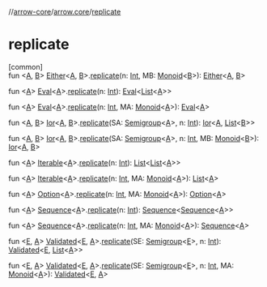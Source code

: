 //[arrow-core](../../index.md)/[arrow.core](index.md)/[replicate](replicate.md)

# replicate

[common]\
fun &lt;[A](replicate.md), [B](replicate.md)&gt; [Either](-either/index.md)&lt;[A](replicate.md), [B](replicate.md)&gt;.[replicate](replicate.md)(n: [Int](https://kotlinlang.org/api/latest/jvm/stdlib/kotlin/-int/index.html), MB: [Monoid](../arrow.typeclasses/-monoid/index.md)&lt;[B](replicate.md)&gt;): [Either](-either/index.md)&lt;[A](replicate.md), [B](replicate.md)&gt;

fun &lt;[A](replicate.md)&gt; [Eval](-eval/index.md)&lt;[A](replicate.md)&gt;.[replicate](replicate.md)(n: [Int](https://kotlinlang.org/api/latest/jvm/stdlib/kotlin/-int/index.html)): [Eval](-eval/index.md)&lt;[List](https://kotlinlang.org/api/latest/jvm/stdlib/kotlin.collections/-list/index.html)&lt;[A](replicate.md)&gt;&gt;

fun &lt;[A](replicate.md)&gt; [Eval](-eval/index.md)&lt;[A](replicate.md)&gt;.[replicate](replicate.md)(n: [Int](https://kotlinlang.org/api/latest/jvm/stdlib/kotlin/-int/index.html), MA: [Monoid](../arrow.typeclasses/-monoid/index.md)&lt;[A](replicate.md)&gt;): [Eval](-eval/index.md)&lt;[A](replicate.md)&gt;

fun &lt;[A](replicate.md), [B](replicate.md)&gt; [Ior](-ior/index.md)&lt;[A](replicate.md), [B](replicate.md)&gt;.[replicate](replicate.md)(SA: [Semigroup](../arrow.typeclasses/-semigroup/index.md)&lt;[A](replicate.md)&gt;, n: [Int](https://kotlinlang.org/api/latest/jvm/stdlib/kotlin/-int/index.html)): [Ior](-ior/index.md)&lt;[A](replicate.md), [List](https://kotlinlang.org/api/latest/jvm/stdlib/kotlin.collections/-list/index.html)&lt;[B](replicate.md)&gt;&gt;

fun &lt;[A](replicate.md), [B](replicate.md)&gt; [Ior](-ior/index.md)&lt;[A](replicate.md), [B](replicate.md)&gt;.[replicate](replicate.md)(SA: [Semigroup](../arrow.typeclasses/-semigroup/index.md)&lt;[A](replicate.md)&gt;, n: [Int](https://kotlinlang.org/api/latest/jvm/stdlib/kotlin/-int/index.html), MB: [Monoid](../arrow.typeclasses/-monoid/index.md)&lt;[B](replicate.md)&gt;): [Ior](-ior/index.md)&lt;[A](replicate.md), [B](replicate.md)&gt;

fun &lt;[A](replicate.md)&gt; [Iterable](https://kotlinlang.org/api/latest/jvm/stdlib/kotlin.collections/-iterable/index.html)&lt;[A](replicate.md)&gt;.[replicate](replicate.md)(n: [Int](https://kotlinlang.org/api/latest/jvm/stdlib/kotlin/-int/index.html)): [List](https://kotlinlang.org/api/latest/jvm/stdlib/kotlin.collections/-list/index.html)&lt;[List](https://kotlinlang.org/api/latest/jvm/stdlib/kotlin.collections/-list/index.html)&lt;[A](replicate.md)&gt;&gt;

fun &lt;[A](replicate.md)&gt; [Iterable](https://kotlinlang.org/api/latest/jvm/stdlib/kotlin.collections/-iterable/index.html)&lt;[A](replicate.md)&gt;.[replicate](replicate.md)(n: [Int](https://kotlinlang.org/api/latest/jvm/stdlib/kotlin/-int/index.html), MA: [Monoid](../arrow.typeclasses/-monoid/index.md)&lt;[A](replicate.md)&gt;): [List](https://kotlinlang.org/api/latest/jvm/stdlib/kotlin.collections/-list/index.html)&lt;[A](replicate.md)&gt;

fun &lt;[A](replicate.md)&gt; [Option](-option/index.md)&lt;[A](replicate.md)&gt;.[replicate](replicate.md)(n: [Int](https://kotlinlang.org/api/latest/jvm/stdlib/kotlin/-int/index.html), MA: [Monoid](../arrow.typeclasses/-monoid/index.md)&lt;[A](replicate.md)&gt;): [Option](-option/index.md)&lt;[A](replicate.md)&gt;

fun &lt;[A](replicate.md)&gt; [Sequence](https://kotlinlang.org/api/latest/jvm/stdlib/kotlin.sequences/-sequence/index.html)&lt;[A](replicate.md)&gt;.[replicate](replicate.md)(n: [Int](https://kotlinlang.org/api/latest/jvm/stdlib/kotlin/-int/index.html)): [Sequence](https://kotlinlang.org/api/latest/jvm/stdlib/kotlin.sequences/-sequence/index.html)&lt;[Sequence](https://kotlinlang.org/api/latest/jvm/stdlib/kotlin.sequences/-sequence/index.html)&lt;[A](replicate.md)&gt;&gt;

fun &lt;[A](replicate.md)&gt; [Sequence](https://kotlinlang.org/api/latest/jvm/stdlib/kotlin.sequences/-sequence/index.html)&lt;[A](replicate.md)&gt;.[replicate](replicate.md)(n: [Int](https://kotlinlang.org/api/latest/jvm/stdlib/kotlin/-int/index.html), MA: [Monoid](../arrow.typeclasses/-monoid/index.md)&lt;[A](replicate.md)&gt;): [Sequence](https://kotlinlang.org/api/latest/jvm/stdlib/kotlin.sequences/-sequence/index.html)&lt;[A](replicate.md)&gt;

fun &lt;[E](replicate.md), [A](replicate.md)&gt; [Validated](-validated/index.md)&lt;[E](replicate.md), [A](replicate.md)&gt;.[replicate](replicate.md)(SE: [Semigroup](../arrow.typeclasses/-semigroup/index.md)&lt;[E](replicate.md)&gt;, n: [Int](https://kotlinlang.org/api/latest/jvm/stdlib/kotlin/-int/index.html)): [Validated](-validated/index.md)&lt;[E](replicate.md), [List](https://kotlinlang.org/api/latest/jvm/stdlib/kotlin.collections/-list/index.html)&lt;[A](replicate.md)&gt;&gt;

fun &lt;[E](replicate.md), [A](replicate.md)&gt; [Validated](-validated/index.md)&lt;[E](replicate.md), [A](replicate.md)&gt;.[replicate](replicate.md)(SE: [Semigroup](../arrow.typeclasses/-semigroup/index.md)&lt;[E](replicate.md)&gt;, n: [Int](https://kotlinlang.org/api/latest/jvm/stdlib/kotlin/-int/index.html), MA: [Monoid](../arrow.typeclasses/-monoid/index.md)&lt;[A](replicate.md)&gt;): [Validated](-validated/index.md)&lt;[E](replicate.md), [A](replicate.md)&gt;
